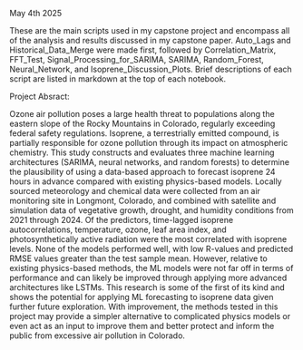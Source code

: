 May 4th 2025

These are the main scripts used in my capstone project and encompass all of the analysis and results discussed in my capstone paper. Auto_Lags and Historical_Data_Merge were made first, followed by Correlation_Matrix, FFT_Test, Signal_Processing_for_SARIMA, SARIMA, Random_Forest, Neural_Network, and Isoprene_Discussion_Plots.
Brief descriptions of each script are listed in markdown at the top of each notebook.

Project Absract:

Ozone air pollution poses a large health threat to populations along the eastern slope of the Rocky Mountains in Colorado, regularly exceeding federal safety regulations. Isoprene, a terrestrially emitted compound, is partially responsible for ozone pollution through its impact on atmospheric chemistry. This study constructs and evaluates three machine learning architectures (SARIMA, neural networks, and random forests) to determine the plausibility of using a data-based approach to forecast isoprene 24 hours in advance compared with existing physics-based models. Locally sourced meteorology and chemical data were collected from an air monitoring site in Longmont, Colorado, and combined with satellite and simulation data of vegetative growth, drought, and humidity conditions from 2021 through 2024. Of the predictors, time-lagged isoprene autocorrelations, temperature, ozone, leaf area index, and photosynthetically active radiation were the most correlated with isoprene levels. None of the models performed well, with low R-values and predicted RMSE values greater than the test sample mean. However, relative to existing physics-based methods, the ML models were not far off in terms of performance and can likely be improved through applying more advanced architectures like LSTMs. This research is some of the first of its kind and shows the potential for applying ML forecasting to isoprene data given further future exploration. With improvement, the methods tested in this project may provide a simpler alternative to complicated physics models or even act as an input to improve them and better protect and inform the public from excessive air pollution in Colorado.
